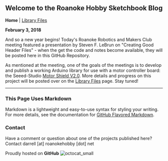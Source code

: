 ## Welcome to the Roanoke Hobby Sketchbook Blog 

**Home** | [Library Files](Page2.md)

**February 3, 2018**

And so a new year begins! Today's Roanoke Robotics and Makers Club meeting
featured a presentation by Steven F. LeBrun on "Creating Good Header Files" -
when the get the code and notes become available, they will be posted here
in this GitHub Repository.

As mentioned at the meeting, one of the goals of the meetings is to develop
and publish a working Arduino library for use with a motor controller board:
the Seeed-Studio [Motor Shield V2.0](http://wiki.seeed.cc/Motor_Shield_V2.0/).
More details and progress on this project will be posted over on the 
[Library Files](Page2.md) page.  Stay tuned! 

* * *
### This Page Uses Markdown

Markdown is a lightweight and easy-to-use syntax for styling your writing. 
For more details, see the documentation for [GitHub Flavored Markdown](https://guides.github.com/features/mastering-markdown/).

### Contact

Have a comment or question about one of the projects published here? Contact darrell [at] roanokehobby [dot] net

Proudly hosted on **GitHub** ![octocat_small](https://user-images.githubusercontent.com/16419894/27620843-839a2fa6-5b9a-11e7-9ebc-76a8e713b7f7.png)


